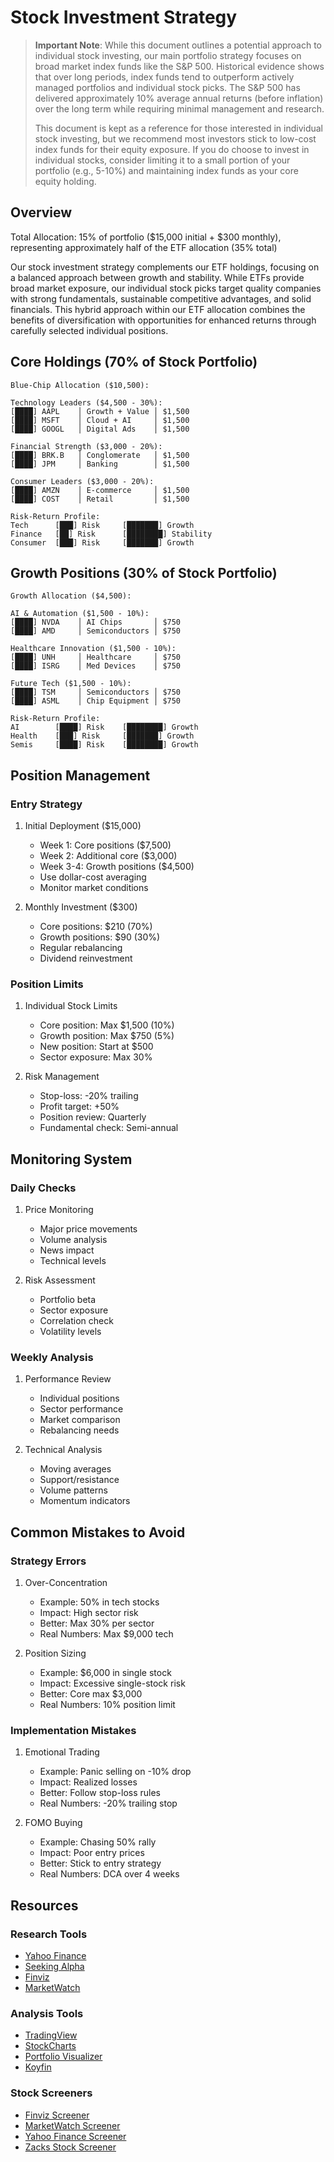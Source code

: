 # Stock Investment Strategy

> **Important Note**: While this document outlines a potential approach to individual stock investing, our main portfolio strategy focuses on broad market index funds like the S&P 500. Historical evidence shows that over long periods, index funds tend to outperform actively managed portfolios and individual stock picks. The S&P 500 has delivered approximately 10% average annual returns (before inflation) over the long term while requiring minimal management and research.
>
> This document is kept as a reference for those interested in individual stock investing, but we recommend most investors stick to low-cost index funds for their equity exposure. If you do choose to invest in individual stocks, consider limiting it to a small portion of your portfolio (e.g., 5-10%) and maintaining index funds as your core equity holding.

## Overview
Total Allocation: 15% of portfolio ($15,000 initial + $300 monthly), representing approximately half of the ETF allocation (35% total)

Our stock investment strategy complements our ETF holdings, focusing on a balanced approach between growth and stability. While ETFs provide broad market exposure, our individual stock picks target quality companies with strong fundamentals, sustainable competitive advantages, and solid financials. This hybrid approach within our ETF allocation combines the benefits of diversification with opportunities for enhanced returns through carefully selected individual positions.

## Core Holdings (70% of Stock Portfolio)
```
Blue-Chip Allocation ($10,500):

Technology Leaders ($4,500 - 30%):
[████] AAPL    │ Growth + Value │ $1,500
[████] MSFT    │ Cloud + AI     │ $1,500
[████] GOOGL   │ Digital Ads    │ $1,500

Financial Strength ($3,000 - 20%):
[████] BRK.B   │ Conglomerate   │ $1,500
[████] JPM     │ Banking        │ $1,500

Consumer Leaders ($3,000 - 20%):
[████] AMZN    │ E-commerce     │ $1,500
[████] COST    │ Retail         │ $1,500

Risk-Return Profile:
Tech      [███] Risk     [███████] Growth
Finance   [██] Risk      [████████] Stability
Consumer  [███] Risk     [███████] Growth
```

## Growth Positions (30% of Stock Portfolio)
```
Growth Allocation ($4,500):

AI & Automation ($1,500 - 10%):
[████] NVDA    │ AI Chips       │ $750
[████] AMD     │ Semiconductors │ $750

Healthcare Innovation ($1,500 - 10%):
[████] UNH     │ Healthcare     │ $750
[████] ISRG    │ Med Devices    │ $750

Future Tech ($1,500 - 10%):
[████] TSM     │ Semiconductors │ $750
[████] ASML    │ Chip Equipment │ $750

Risk-Return Profile:
AI        [████] Risk    [████████] Growth
Health    [███] Risk     [███████] Growth
Semis     [████] Risk    [████████] Growth
```

## Position Management

### Entry Strategy
1. Initial Deployment ($15,000)
   - Week 1: Core positions ($7,500)
   - Week 2: Additional core ($3,000)
   - Week 3-4: Growth positions ($4,500)
   - Use dollar-cost averaging
   - Monitor market conditions

2. Monthly Investment ($300)
   - Core positions: $210 (70%)
   - Growth positions: $90 (30%)
   - Regular rebalancing
   - Dividend reinvestment

### Position Limits
1. Individual Stock Limits
   - Core position: Max $1,500 (10%)
   - Growth position: Max $750 (5%)
   - New position: Start at $500
   - Sector exposure: Max 30%

2. Risk Management
   - Stop-loss: -20% trailing
   - Profit target: +50%
   - Position review: Quarterly
   - Fundamental check: Semi-annual

## Monitoring System

### Daily Checks
1. Price Monitoring
   - Major price movements
   - Volume analysis
   - News impact
   - Technical levels

2. Risk Assessment
   - Portfolio beta
   - Sector exposure
   - Correlation check
   - Volatility levels

### Weekly Analysis
1. Performance Review
   - Individual positions
   - Sector performance
   - Market comparison
   - Rebalancing needs

2. Technical Analysis
   - Moving averages
   - Support/resistance
   - Volume patterns
   - Momentum indicators

## Common Mistakes to Avoid

### Strategy Errors
1. Over-Concentration
   - Example: 50% in tech stocks
   - Impact: High sector risk
   - Better: Max 30% per sector
   - Real Numbers: Max $9,000 tech

2. Position Sizing
   - Example: $6,000 in single stock
   - Impact: Excessive single-stock risk
   - Better: Core max $3,000
   - Real Numbers: 10% position limit

### Implementation Mistakes
1. Emotional Trading
   - Example: Panic selling on -10% drop
   - Impact: Realized losses
   - Better: Follow stop-loss rules
   - Real Numbers: -20% trailing stop

2. FOMO Buying
   - Example: Chasing 50% rally
   - Impact: Poor entry prices
   - Better: Stick to entry strategy
   - Real Numbers: DCA over 4 weeks

## Resources

### Research Tools
- [Yahoo Finance](https://finance.yahoo.com)
- [Seeking Alpha](https://seekingalpha.com)
- [Finviz](https://finviz.com)
- [MarketWatch](https://www.marketwatch.com)

### Analysis Tools
- [TradingView](https://www.tradingview.com)
- [StockCharts](https://stockcharts.com)
- [Portfolio Visualizer](https://www.portfoliovisualizer.com)
- [Koyfin](https://www.koyfin.com)

### Stock Screeners
- [Finviz Screener](https://finviz.com/screener.ashx)
- [MarketWatch Screener](https://www.marketwatch.com/tools/stockresearch/screener/)
- [Yahoo Finance Screener](https://finance.yahoo.com/screener)
- [Zacks Stock Screener](https://www.zacks.com/screening) 